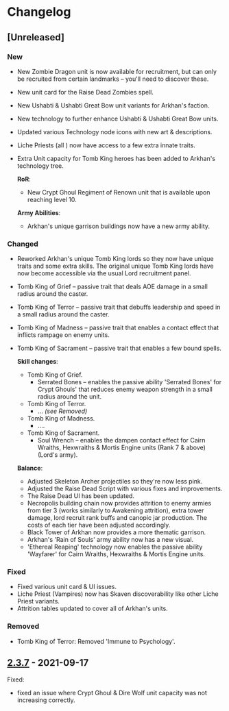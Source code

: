 # Changelog

## [Unreleased]

### New

- New Zombie Dragon unit is now available for recruitment, but can only be recruited from certain landmarks – you'll need to discover these.
- New unit card for the Raise Dead Zombies spell.
- New Ushabti & Ushabti Great Bow unit variants for Arkhan's faction.
- New technology to further enhance Ushabti & Ushabti Great Bow units.
- Updated various Technology node icons with new art & descriptions.
- Liche Priests (all ) now have access to a few extra innate traits.
- Extra Unit capacity for Tomb King heroes has been added to Arkhan's technology tree.

  **RoR**:
  - New Crypt Ghoul Regiment of Renown unit that is available upon reaching level 10.

  **Army Abilities**:
  - Arkhan's unique garrison buildings now have a new army ability.

### Changed

- Reworked Arkhan's unique Tomb King lords so they now have unique traits and some extra skills. The original unique Tomb King lords have now become accessible via the usual Lord recruitment panel.
- Tomb King of Grief – passive trait that deals AOE damage in a small radius around the caster.
- Tomb King of Terror – passive trait that debuffs leadership and speed in a small radius around the caster.
- Tomb King of Madness – passive trait that enables a contact effect that inflicts rampage on enemy units.
- Tomb King of Sacrament – passive trait that enables a few bound spells.

  **Skill changes**:

  - Tomb King of Grief.
    - Serrated Bones – enables the passive ability 'Serrated Bones' for Crypt Ghouls' that reduces enemy weapon strength in a small radius around the unit.
  - Tomb King of Terror.
    - … *(see Removed)*
  - Tomb King of Madness.
    - ….
  - Tomb King of Sacrament.
    - Soul Wrench – enables the dampen contact effect for Cairn Wraiths, Hexwraiths & Mortis Engine units (Rank 7 & above) (Lord's army).

  **Balance**:

  - Adjusted Skeleton Archer projectiles so they're now less pink.
  - Adjusted the Raise Dead Script with various fixes and improvements.
  - The Raise Dead UI has been updated.
  - Necropolis building chain now provides attrition to enemy armies from tier 3 (works similarly to Awakening attrition), extra tower damage, lord recruit rank buffs and canopic jar production. The costs of each tier have been adjusted accordingly.
  - Black Tower of Arkhan now provides a more thematic garrison.
  - Arkhan's 'Rain of Souls' army ability now has a new visual.
  - 'Ethereal Reaping' technology now enables the passive ability 'Wayfarer' for Cairn Wraiths, Hexwraiths & Mortis Engine units.

### Fixed

- Fixed various unit card & UI issues.
- Liche Priest (Vampires) now has Skaven discoverability like other Liche Priest variants.
- Attrition tables updated to cover all of Arkhan's units.

### Removed

- Tomb King of Terror: Removed 'Immune to Psychology'.

## [2.3.7](../../releases/tag/2.3.7) - 2021-09-17

Fixed:

- fixed an issue where Crypt Ghoul & Dire Wolf unit capacity was not increasing correctly.
